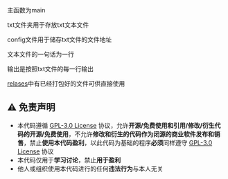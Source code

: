 主函数为main

txt文件夹用于存放txt文本文件

config文件用于储存txt文件的文件地址

文本文件的一句话为一行

输出是按照txt文件的每一行输出

[relases](https://github.com/SJYssr/Sao_RaoTool/releases/tag/V1.0.0)中有已经打包好的文件可供直接使用

## :warning: 免责声明
- 本代码遵循 [GPL-3.0 License](https://github.com/SJYssr/Sao_RaoTool/blob/main/LICENSE) 协议，允许**开源/免费使用和引用/修改/衍生代码的开源/免费使用**，不允许**修改和衍生的代码作为闭源的商业软件发布和销售**，禁止**使用本代码盈利**，以此代码为基础的程序**必须**同样遵守 [GPL-3.0 License](https://github.com/SJYssr/Sao_RaoTool/blob/main/LICENSE) 协议
- 本代码仅用于**学习讨论**，禁止**用于盈利**
- 他人或组织使用本代码进行的任何**违法行为**与本人无关